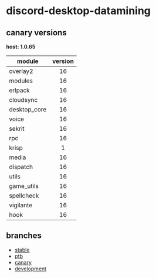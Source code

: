 # discord-desktop-datamining

## canary versions

**host: 1.0.65**

| module | version |
| ------ | :-----: |
| overlay2 | 16 |
| modules | 16 |
| erlpack | 16 |
| cloudsync | 16 |
| desktop_core | 16 |
| voice | 16 |
| sekrit | 16 |
| rpc | 16 |
| krisp | 1 |
| media | 16 |
| dispatch | 16 |
| utils | 16 |
| game_utils | 16 |
| spellcheck | 16 |
| vigilante | 16 |
| hook | 16 |

## branches

- [stable](https://github.com/OpenAsar/discord-desktop-datamining/tree/stable)
- [ptb](https://github.com/OpenAsar/discord-desktop-datamining/tree/ptb)
- [canary](https://github.com/OpenAsar/discord-desktop-datamining/tree/canary)
- [development](https://github.com/OpenAsar/discord-desktop-datamining/tree/development)
